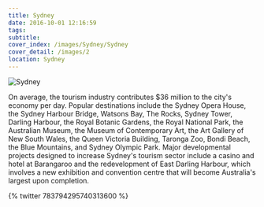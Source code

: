 ```yaml
---
title: Sydney
date: 2016-10-01 12:16:59
tags:
subtitle:
cover_index: /images/Sydney/Sydney
cover_detail: /images/2
location: Sydney
---
```



![Sydney](/images/Sydney/Sydney4.jpeg)

On average, the tourism industry contributes $36 million to the city's economy per day. Popular destinations include the Sydney Opera House, the Sydney Harbour Bridge, Watsons Bay, The Rocks, Sydney Tower, Darling Harbour, the Royal Botanic Gardens, the Royal National Park, the Australian Museum, the Museum of Contemporary Art, the Art Gallery of New South Wales, the Queen Victoria Building, Taronga Zoo, Bondi Beach, the Blue Mountains, and Sydney Olympic Park. Major developmental projects designed to increase Sydney's tourism sector include a casino and hotel at Barangaroo and the redevelopment of East Darling Harbour, which involves a new exhibition and convention centre that will become Australia's largest upon completion.

{% twitter 783794295740313600 %}
